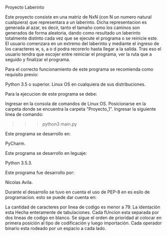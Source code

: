 Proyecto Laberinto

Este proyecto consiste en una matriz de NxN (con N un numero natural cualquiera) que representara a un laberinto. Dicha representacion es generada al azar, es decir, tanto el tamaño como los caminos son generados de forma aleatoria, dando como resultado un laberinto totalmente distinto cada vez que se ejecute el programa o se reinicie este.
El usuario comenzara en un extremo del laberinto y mediante el ingreso de los caracteres w, s, a o d podra recorerlo hasta llegar a la salida. Tras eso el usuario tendra que escojer entre reiniciar el programa, ver la ruta que a seguido y finalizar el programa.

Para el correcto funcionamiento de este programa se recomienda como requisito previo:

Python 3.5 o superior. 
Linux OS en cualquiera de sus distribuciones. 

Para la ejecucion de este programa se debe:

Ingresar en la consola de comandos de Linux OS. 
Posicionarse en la carpeta donde se encuentra la carpeta "Proyecto_1". 
Ingresar la siguiente linea de comando:
 >>>python3 main.py

Este programa se desarrollo en:

PyCharm.

Este programa se desarrollo en leguaje:

Python 3.5.3.

Este programa fue desarrollo por:

Nicolas Avila.

Durante el desarrollo se tuvo en cuenta el uso de PEP-8 en es esilo de programacion. esto se puede dar cuenta en:

La cantidad de caracteres por linea de codigo es menor a 79.
La identación esta Hecha enteramente de tabulaciones.
Cada fUncion esta separada por dos lineas de codigo en blanco.
Se sigue el orden de prioridad al colocar en primera posición al tipo de codificación y luego importación.
Cada operador binario esta rodeado por un espacio a cada lado.
